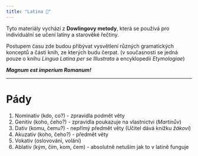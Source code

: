 ```yaml
---
title: "Latina 📜"
---
```


Tyto materiály vychází z **Dowlingovy metody**, která se používá pro individuální se učení latiny a starověké řečtiny.

Postupem času zde budou přibývat vysvětlení různých gramatických konceptů a části knih, ze kterých budu čerpat. (v současnosti se jedná pouze o knihu *Lingua Latina per se Illustrata* a encyklopedii *Etymologiae*)

***Magnum est imperium Romanum!***

---
# Pády

1. Nominativ (kdo, co?) - zpravidla podmět věty
2. Genitiv (koho, čeho?) - zpravidla poukazuje na vlastnictvi (*Martinův*)
3. Dativ (komu, čemu?) - nepřímý předmět věty (Učitel dává knížku *žákovi*)
4. Akuzativ (koho, čeho?) - předmět věty
5. Vokativ (oslovování, volání)
6. Ablativ (kým, čím, kom, čem) - absolutně netuším jak to v latině funguje
